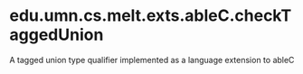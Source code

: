 # edu.umn.cs.melt.exts.ableC.checkTaggedUnion

 A tagged union type qualifier implemented as a language extension to ableC

